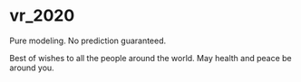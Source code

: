 # vr_2020
Pure modeling. No prediction guaranteed.

Best of wishes to all the people around the world.
May health and peace be around you.

